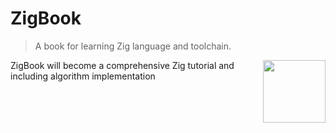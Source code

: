 # ZigBook

> A book for learning Zig language and toolchain.

[<img src="https://ziglang.org/zig-logo-light.svg" align="right" width="100">](https://ziglang.org)

ZigBook will become a comprehensive Zig tutorial and including algorithm implementation
